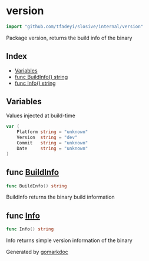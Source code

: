 <!-- Code generated by gomarkdoc. DO NOT EDIT -->

# version

```go
import "github.com/tfadeyi/slosive/internal/version"
```

Package version, returns the build info of the binary

## Index

- [Variables](<#variables>)
- [func BuildInfo\(\) string](<#BuildInfo>)
- [func Info\(\) string](<#Info>)


## Variables

<a name="Platform"></a>Values injected at build\-time

```go
var (
    Platform string = "unknown"
    Version  string = "dev"
    Commit   string = "unknown"
    Date     string = "unknown"
)
```

<a name="BuildInfo"></a>
## func [BuildInfo](<https://github.com/tfadeyi/sloth-simple-comments/blob/main/internal/version/version.go#L16>)

```go
func BuildInfo() string
```

BuildInfo returns the binary build information

<a name="Info"></a>
## func [Info](<https://github.com/tfadeyi/sloth-simple-comments/blob/main/internal/version/version.go#L26>)

```go
func Info() string
```

Info returns simple version information of the binary

Generated by [gomarkdoc](<https://github.com/princjef/gomarkdoc>)
